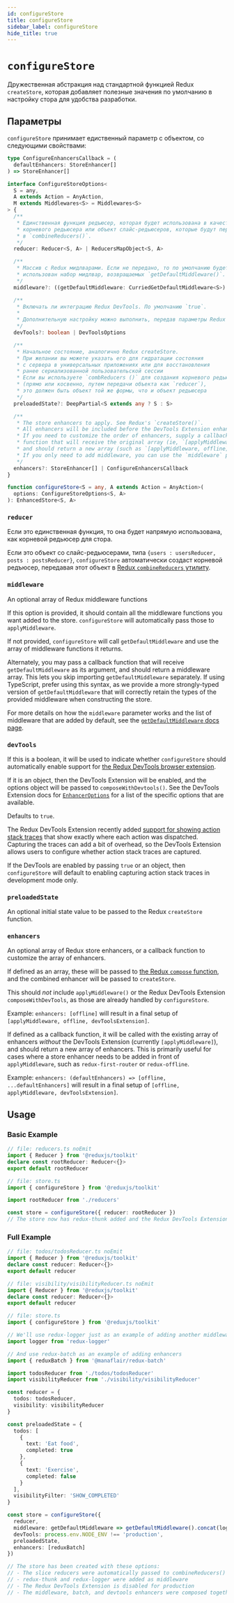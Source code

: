 ```yaml
---
id: configureStore
title: configureStore
sidebar_label: configureStore
hide_title: true
---
```


# `configureStore`

Дружественная абстракция над стандартной функцией Redux `createStore`, которая добавляет полезные значения по умолчанию
в настройку стора для удобства разработки.

## Параметры

`configureStore` принимает едиственный параметр с объектом, со следующими свойствами:

```ts
type ConfigureEnhancersCallback = (
  defaultEnhancers: StoreEnhancer[]
) => StoreEnhancer[]

interface ConfigureStoreOptions<
  S = any,
  A extends Action = AnyAction,
  M extends Middlewares<S> = Middlewares<S>
> {
  /**
   * Единственная функция редъюсер, которая будет использована в качестве
   * корневого редьюсера или объект слайс-редьюсеров, которые будут переданы
   * в `combineReducers()`.
   */
  reducer: Reducer<S, A> | ReducersMapObject<S, A>

  /**
   * Массив с Redux мидлварами. Если не передано, то по умолчанию будет
   * использован набор мидлвар, возвращаемых `getDefaultMiddleware()`.
   */
  middleware?: ((getDefaultMiddleware: CurriedGetDefaultMiddleware<S>) => M) | M

  /**
   * Включать ли интеграцию Redux DevTools. По умолчанию `true`.
   *
   * Дополнительную настройку можно выполнить, передав параметры Redux DevTools.
   */
  devTools?: boolean | DevToolsOptions

  /**
   * Начальное состояние, аналогично Redux createStore.
   * При желании вы можете указать его для гидратации состояния
   * с сервера в универсальных приложениях или для восстановления
   * ранее сериализованной пользовательской сессии
   * Если вы используете `combReducers ()` для создания корневого редьюсера
   * (прямо или косвенно, путем передачи объекта как `reducer`),
   * это должен быть объект той же формы, что и объект редьюсера
   */
  preloadedState?: DeepPartial<S extends any ? S : S>

  /**
   * The store enhancers to apply. See Redux's `createStore()`.
   * All enhancers will be included before the DevTools Extension enhancer.
   * If you need to customize the order of enhancers, supply a callback
   * function that will receive the original array (ie, `[applyMiddleware]`),
   * and should return a new array (such as `[applyMiddleware, offline]`).
   * If you only need to add middleware, you can use the `middleware` parameter instead.
   */
  enhancers?: StoreEnhancer[] | ConfigureEnhancersCallback
}

function configureStore<S = any, A extends Action = AnyAction>(
  options: ConfigureStoreOptions<S, A>
): EnhancedStore<S, A>
```

### `reducer`

Если это единственная функция, то она будет напрямую использована, как корневой редьюсер для стора.

Если это объект со слайс-редьюсерами, типа `{users : usersReducer, posts : postsReducer}`,
`configureStore` автоматически создаст корневой редъюсер, передавая этот объект в 
[Redux `combineReducers` утилиту](https://redux.js.org/api/combinereducers).

### `middleware`

An optional array of Redux middleware functions

If this option is provided, it should contain all the middleware functions you
want added to the store. `configureStore` will automatically pass those to `applyMiddleware`.

If not provided, `configureStore` will call `getDefaultMiddleware` and use the
array of middleware functions it returns.

Alternately, you may pass a callback function that will receive `getDefaultMiddleware` as its argument,
and should return a middleware array. This lets you skip importing `getDefaultMiddleware` separately. If using TypeScript, prefer using this syntax, as we provide a more strongly-typed version of `getDefaultMiddleware` that will correctly
retain the types of the provided middleware when constructing the store.

For more details on how the `middleware` parameter works and the list of middleware that are added by default, see the
[`getDefaultMiddleware` docs page](./getDefaultMiddleware.mdx).

### `devTools`

If this is a boolean, it will be used to indicate whether `configureStore` should automatically enable support for [the Redux DevTools browser extension](https://github.com/zalmoxisus/redux-devtools-extension).

If it is an object, then the DevTools Extension will be enabled, and the options object will be passed to `composeWithDevtools()`. See
the DevTools Extension docs for [`EnhancerOptions`](https://github.com/zalmoxisus/redux-devtools-extension/blob/master/docs/API/Arguments.md#windowdevtoolsextensionconfig) for
a list of the specific options that are available.

Defaults to `true`.

The Redux DevTools Extension recently added [support for showing action stack traces](https://github.com/zalmoxisus/redux-devtools-extension/blob/d4ef75691ad294646f74bca38b973b19850a37cf/docs/Features/Trace.md) that show exactly where each action was dispatched. Capturing the traces can add a bit of overhead, so the DevTools Extension allows users to configure whether action stack traces are captured.

If the DevTools are enabled by passing `true` or an object, then `configureStore` will default to enabling capturing action stack traces in development mode only.

### `preloadedState`

An optional initial state value to be passed to the Redux `createStore` function.

### `enhancers`

An optional array of Redux store enhancers, or a callback function to customize the array of enhancers.

If defined as an array, these will be passed to [the Redux `compose` function](https://redux.js.org/api/compose), and the combined enhancer will be passed to `createStore`.

This should _not_ include `applyMiddleware()` or the Redux DevTools Extension `composeWithDevTools`, as those are already handled by `configureStore`.

Example: `enhancers: [offline]` will result in a final setup of `[applyMiddleware, offline, devToolsExtension]`.

If defined as a callback function, it will be called with the existing array of enhancers _without_ the DevTools Extension (currently `[applyMiddleware]`),
and should return a new array of enhancers. This is primarily useful for cases where a store enhancer needs to be added
in front of `applyMiddleware`, such as `redux-first-router` or `redux-offline`.

Example: `enhancers: (defaultEnhancers) => [offline, ...defaultEnhancers]` will result in a final setup
of `[offline, applyMiddleware, devToolsExtension]`.

## Usage

### Basic Example

```ts
// file: reducers.ts noEmit
import { Reducer } from '@reduxjs/toolkit'
declare const rootReducer: Reducer<{}>
export default rootReducer

// file: store.ts
import { configureStore } from '@reduxjs/toolkit'

import rootReducer from './reducers'

const store = configureStore({ reducer: rootReducer })
// The store now has redux-thunk added and the Redux DevTools Extension is turned on
```

### Full Example

```ts
// file: todos/todosReducer.ts noEmit
import { Reducer } from '@reduxjs/toolkit'
declare const reducer: Reducer<{}>
export default reducer

// file: visibility/visibilityReducer.ts noEmit
import { Reducer } from '@reduxjs/toolkit'
declare const reducer: Reducer<{}>
export default reducer

// file: store.ts
import { configureStore } from '@reduxjs/toolkit'

// We'll use redux-logger just as an example of adding another middleware
import logger from 'redux-logger'

// And use redux-batch as an example of adding enhancers
import { reduxBatch } from '@manaflair/redux-batch'

import todosReducer from './todos/todosReducer'
import visibilityReducer from './visibility/visibilityReducer'

const reducer = {
  todos: todosReducer,
  visibility: visibilityReducer
}

const preloadedState = {
  todos: [
    {
      text: 'Eat food',
      completed: true
    },
    {
      text: 'Exercise',
      completed: false
    }
  ],
  visibilityFilter: 'SHOW_COMPLETED'
}

const store = configureStore({
  reducer,
  middleware: getDefaultMiddleware => getDefaultMiddleware().concat(logger),
  devTools: process.env.NODE_ENV !== 'production',
  preloadedState,
  enhancers: [reduxBatch]
})

// The store has been created with these options:
// - The slice reducers were automatically passed to combineReducers()
// - redux-thunk and redux-logger were added as middleware
// - The Redux DevTools Extension is disabled for production
// - The middleware, batch, and devtools enhancers were composed together
```
